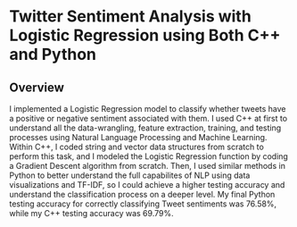 # Twitter Sentiment Analysis with Logistic Regression using Both C++ and Python
## Overview
I implemented a Logistic Regression model to classify whether tweets have a positive or negative sentiment associated with them. I used C++ at first to understand all the data-wrangling, feature extraction, training, and testing processes using Natural Language Processing and Machine Learning. Within C++, I coded string and vector data structures from scratch to perform this task, and I modeled the Logistic Regression function by coding a Gradient Descent algorithm from scratch. Then, I used similar methods in Python to better understand the full capabilites of NLP using data visualizations and TF-IDF, so I could achieve a higher testing accuracy and understand the classification process on a deeper level. My final Python testing accuracy for correctly classifying Tweet sentiments was 76.58%, while my C++ testing accuracy was 69.79%.
